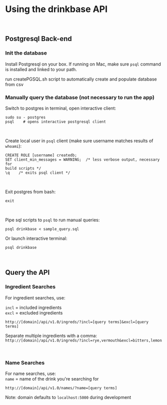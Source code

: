 # Using the drinkbase API

</br>

## Postgresql Back-end

### Init the database

Install Postgresql on your box. If running on Mac, make sure `psql` command is
installed and linked to your path.

run createPGSQL.sh script to automatically create and populate database from
csv

### Manually query the database (not necessary to run the app)

Switch to postgres in terminal, open interactive client:
```
sudo su - postgres
psql    # opens interactive postgresql client
```
</br>

Create local user in `psql` client (make sure username matches results of
`whoami`):
```
CREATE ROLE [username] createdb; 
SET client_min_messages = WARNING;  /* less verbose output, necessary for
build scripts */
\q    /* exits psql client */
```
</br>

Exit postgres from bash:
```
exit
```
</br>

Pipe sql scripts to `psql` to run manual queries:
```
psql drinkbase < sample_query.sql
```
Or launch interactive terminal:
```
psql drinkbase
```
</br>

## Query the API


### Ingredient Searches
For ingredient searches, use:

```incl``` = included ingredients</br>
```excl``` = excluded ingredients

```http://[domain]/api/v1.0/ingreds/?incl=[query terms]&excl=[query terms]```

Separate multiple ingredients with a comma:</br>
```http://[domain]/api/v1.0/ingreds/?incl=rye,vermouth&excl=bitters,lemon```

</br>

### Name Searches
For name searches, use:</br>
```name``` = name of the drink you're searching for

```http://[domain]/api/v1.0/names/?name=[query terms]```

Note: domain defaults to ```localhost:5000``` during development

